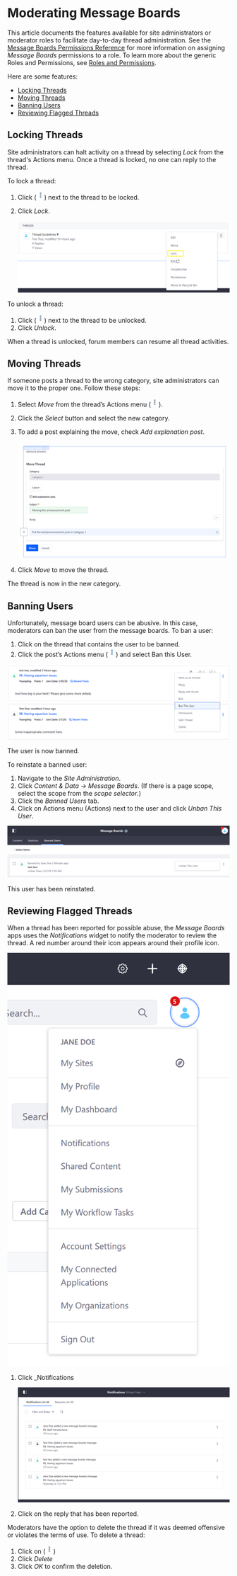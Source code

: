 # Moderating Message Boards

This article documents the features available for site administrators or moderator roles to facilitate day-to-day thread administration. See the [Message Boards Permissions Reference](./08-message-boards-permissions-reference.md) for more information on assigning _Message Boards_ permissions to a role. To learn more about the generic Roles and Permissions, see [Roles and Permissions](https://help.liferay.com/hc/articles/360017895212-Roles-and-Permissions).

Here are some features:

* [Locking Threads](#locking-threads)
* [Moving Threads](#moving-threads)
* [Banning Users](#banning-users)
* [Reviewing Flagged Threads](#reporting-flagged-threads)

## Locking Threads

Site administrators can halt activity on a thread by selecting _Lock_ from the thread's Actions menu. Once a thread is locked, no one can reply to the thread.

To lock a thread:

1. Click (![Actions](./creating-message-boards-categories/images/05.png)) next to the thread to be locked.
1. Click _Lock_.

    ![Locking a Thread](./moderating-message-boards/images/02.png)

To unlock a thread:

1. Click (![Actions](./creating-message-boards-categories/images/05.png)) next to the thread to be unlocked.
1. Click _Unlock_.

When a thread is unlocked, forum members can resume all thread activities.

## Moving Threads

If someone posts a thread to the wrong category, site administrators can move it to the proper one. Follow these steps:

1. Select _Move_ from the thread’s Actions menu (![Actions](./creating-message-boards-categories/images/05.png)).
1. Click the _Select_ button and select the new category.
1. To add a post explaining the move, check _Add explanation post_.

    ![Moving a Thread](./moderating-message-boards/images/03.png)

1. Click _Move_ to move the thread.

The thread is now in the new category.

## Banning Users

Unfortunately, message board users can be abusive. In this case, moderators can ban the user from the message boards. To ban a user:

1. Click on the thread that contains the user to be banned.
1. Click the post’s Actions menu (![Actions](./creating-message-boards-categories/images/05.png)) and select Ban this User.

![Banning a user](./moderating-message-boards/images/04.png)

The user is now banned.

To reinstate a banned user:

1. Navigate to the _Site Administration_.
1. Click _Content & Data_ &rarr; _Message Boards_. (If there is a page scope, select the scope from the _scope selector_.)
1. Click the _Banned Users_ tab.
1. Click on Actions menu (Actions) next to the user and click _Unban This User_.

![Unbanning a user](./moderating-message-boards/images/05.png)

This user has been reinstated.

## Reviewing Flagged Threads

When a thread has been reported for possible abuse, the _Message Boards_ apps uses the _Notifications_ widget to notify the moderator to review the thread. A red number around their icon appears around their profile icon.

![Notification icon](./moderating-message-boards/images/01.png)

1. Click _Notifications

    ![Notifications widget displays message boards](./moderating-message-boards/images/06.png)

1. Click on the reply that has been reported.

Moderators have the option to delete the thread if it was deemed offensive or violates the terms of use. To delete a thread:

1. Click on (![Actions](./creating-message-boards-categories/images/05.png))
1. Click _Delete_
1. Click _OK_ to confirm the deletion.

